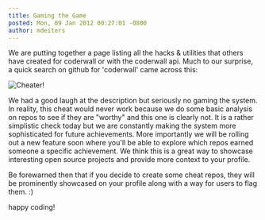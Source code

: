 ```yaml
---
title: Gaming the Game
posted: Mon, 09 Jan 2012 00:27:01 -0800
author: mdeiters
---
```

We are putting together a page listing all the hacks & utilities that others have created for coderwall or with the coderwall api. Much to our surprise, a quick search on github for 'coderwall' came across this:

![Cheater!](/images/cheeter.png)

We had a good laugh at the description but seriously no gaming the system. In reality, this cheat would never work because we do some basic analysis on repos to see if they are "worthy" and this one is clearly not. It is a rather simplistic check today but we are constantly making the system more sophisticated for future achievements.
More importantly we will be rolling out a new feature soon where you'll be able to explore which repos earned someone a specific achievement. We think this is a great way to showcase interesting open source projects and provide more context to your profile. 

Be forewarned then that if you decide to create some cheat repos, they will be prominently showcased on your profile along with a way for users to flag them. :)

happy coding!